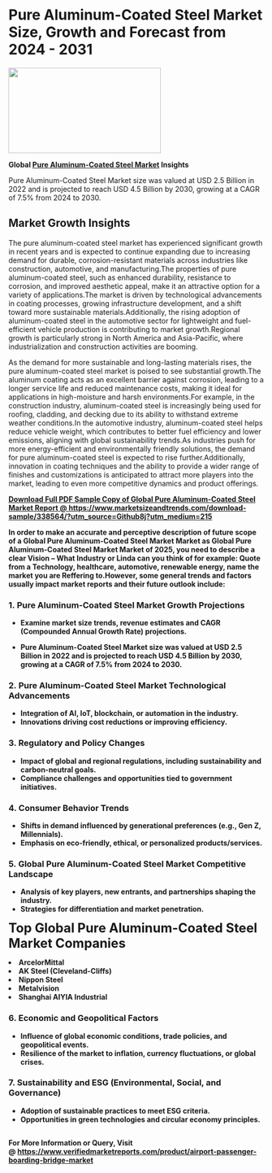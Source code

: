 <H1>Pure Aluminum-Coated Steel Market Size, Growth and Forecast from 2024 - 2031</H1><img class="aligncenter size-medium wp-image-584254" src="https://thirdeyenews.in/wp-content/uploads/2024/09/Global-Market-Research-300x168.jpeg" alt="" width="300" height="168" /><p><strong>Global&nbsp;<a href="https://www.marketsizeandtrends.com/download-sample/338564/?utm_source=Github8j?utm_medium=215">Pure Aluminum-Coated Steel Market</a> Insights</strong></p><p>Pure Aluminum-Coated Steel Market size was valued at USD 2.5 Billion in 2022 and is projected to reach USD 4.5 Billion by 2030, growing at a CAGR of 7.5% from 2024 to 2030.</p><p><h2>Market Growth Insights</h2> <p>The pure aluminum-coated steel market has experienced significant growth in recent years and is expected to continue expanding due to increasing demand for durable, corrosion-resistant materials across industries like construction, automotive, and manufacturing.The properties of pure aluminum-coated steel, such as enhanced durability, resistance to corrosion, and improved aesthetic appeal, make it an attractive option for a variety of applications.The market is driven by technological advancements in coating processes, growing infrastructure development, and a shift toward more sustainable materials.Additionally, the rising adoption of aluminum-coated steel in the automotive sector for lightweight and fuel-efficient vehicle production is contributing to market growth.Regional growth is particularly strong in North America and Asia-Pacific, where industrialization and construction activities are booming.</p> <p><strong><a href="#"></a></strong></p> <p>As the demand for more sustainable and long-lasting materials rises, the pure aluminum-coated steel market is poised to see substantial growth.The aluminum coating acts as an excellent barrier against corrosion, leading to a longer service life and reduced maintenance costs, making it ideal for applications in high-moisture and harsh environments.For example, in the construction industry, aluminum-coated steel is increasingly being used for roofing, cladding, and decking due to its ability to withstand extreme weather conditions.In the automotive industry, aluminum-coated steel helps reduce vehicle weight, which contributes to better fuel efficiency and lower emissions, aligning with global sustainability trends.As industries push for more energy-efficient and environmentally friendly solutions, the demand for pure aluminum-coated steel is expected to rise further.Additionally, innovation in coating techniques and the ability to provide a wider range of finishes and customizations is anticipated to attract more players into the market, leading to even more competitive dynamics and product offerings.</p> <p><strong><a href="#"></p><p><span class=""><strong>Download Full PDF Sample Copy of Global Pure Aluminum-Coated Steel Market Report</strong> @ <a href="https://www.marketsizeandtrends.com/download-sample/338564/?utm_source=Github8j?utm_medium=215" target="_blank">https://www.marketsizeandtrends.com/download-sample/338564/?utm_source=Github8j?utm_medium=215</a></span></p><p>In order to make an accurate and perceptive description of future scope of a Global&nbsp;Pure Aluminum-Coated Steel Market Market as Global&nbsp;Pure Aluminum-Coated Steel Market Market of 2025, you need to describe a clear Vision &ndash; What Industry or Linda can you think of for example: Quote from a Technology, healthcare, automotive, renewable energy, name the market you are Reffering to.However, some general trends and factors usually impact market reports and their future outlook include:</p><h3>1.&nbsp;<strong>Pure Aluminum-Coated Steel Market Growth Projections</strong></h3><ul><li>Examine market size trends, revenue estimates and CAGR (Compounded Annual Growth Rate) projections.</li><li><p>Pure Aluminum-Coated Steel Market size was valued at USD 2.5 Billion in 2022 and is projected to reach USD 4.5 Billion by 2030, growing at a CAGR of 7.5% from 2024 to 2030.</p></li></ul><h3>2.&nbsp;<strong>Pure Aluminum-Coated Steel Market Technological Advancements</strong></h3><ul><li>Integration of AI, IoT, blockchain, or automation in the industry.</li><li>Innovations driving cost reductions or improving efficiency.</li></ul><h3>3.&nbsp;<strong>Regulatory and Policy Changes</strong></h3><ul><li>Impact of global and regional regulations, including sustainability and carbon-neutral goals.</li><li>Compliance challenges and opportunities tied to government initiatives.</li></ul><h3>4.&nbsp;<strong>Consumer Behavior Trends</strong></h3><ul><li>Shifts in demand influenced by generational preferences (e.g., Gen Z, Millennials).</li><li>Emphasis on eco-friendly, ethical, or personalized products/services.</li></ul><h3>5.&nbsp;<strong>Global Pure Aluminum-Coated Steel Market Competitive Landscape</strong></h3><ul><li>Analysis of key players, new entrants, and partnerships shaping the industry.</li><li>Strategies for differentiation and market penetration.</li></ul><p data-pm-slice="1 1 []"><span style="color: inherit; font-family: inherit; font-size: 25px;">Top Global Pure Aluminum-Coated Steel Market Companies</span></p><div class="" data-test-id=""><p><li>ArcelorMittal</li><li> AK Steel (Cleveland-Cliffs)</li><li> Nippon Steel</li><li> Metalvision</li><li> Shanghai AIYIA Industrial</li></p></div><h3>6.&nbsp;<strong>Economic and Geopolitical Factors</strong></h3><ul><li>Influence of global economic conditions, trade policies, and geopolitical events.</li><li>Resilience of the market to inflation, currency fluctuations, or global crises.</li></ul><h3>7.&nbsp;<strong>Sustainability and ESG (Environmental, Social, and Governance)</strong></h3><ul><li>Adoption of sustainable practices to meet ESG criteria.</li><li>Opportunities in green technologies and circular economy principles.</li></ul><h2><strong style="font-size: 14px;">For More Information or Query, Visit @&nbsp;</strong><a style="background-color: #ffffff; font-size: 14px;" href="https://www.marketsizeandtrends.com/report/pure-aluminum-coated-steel-market/" target="_blank">https://www.verifiedmarketreports.com/product/airport-passenger-boarding-bridge-market</a></h2>